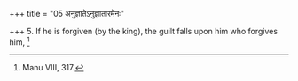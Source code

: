 +++
title = "05 अनुज्ञातेऽनुज्ञातारमेनः"

+++
5. If he is forgiven (by the king), the guilt falls upon him who forgives him, [^5] 


[^5]:  Manu VIII, 317.
